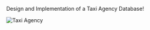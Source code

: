 Design and Implementation of a Taxi Agency Database!

![Taxi Agency](https://github.com/samanatt/Taxi-Agency-With-SQL-Server/assets/95404706/5b171aeb-ae9e-40e4-95ca-bc1d48771024)
